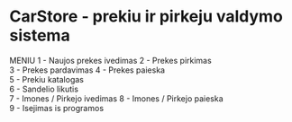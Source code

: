 # CarStore - prekiu ir pirkeju valdymo sistema
MENIU
1 - Naujos prekes ivedimas
2 - Prekes pirkimas               
3 - Prekes pardavimas 
4 - Prekes paieska             
5 - Prekiu katalogas    
6 - Sandelio likutis    
7 - Imones / Pirkejo ivedimas 
8 - Imones / Pirkejo paieska  
9 - Isejimas is programos
